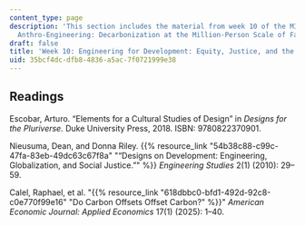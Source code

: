```yaml
---
content_type: page
description: 'This section includes the material from week 10 of the MIT course 21A.S01,
  Anthro-Engineering: Decarbonization at the Million-Person Scale of Fall 2023.'
draft: false
title: 'Week 10: Engineering for Development: Equity, Justice, and the Pluriverse'
uid: 35bcf4dc-dfb8-4836-a5ac-7f0721999e38
---
```

## Readings

Escobar, Arturo. “Elements for a Cultural Studies of Design” in *Designs for the Pluriverse.* Duke University Press, 2018. ISBN: 9780822370901.

Nieusuma, Dean, and Donna Riley. {{% resource_link "54b38c88-c99c-47fa-83eb-49dc63c67f8a" "“Designs on Development: Engineering, Globalization, and Social Justice.”" %}} *Engineering Studies* 2(1) (2010): 29–59.

Calel, Raphael, et al. "{{% resource_link "618dbbc0-bfd1-492d-92c8-c0e770f99e16" "Do Carbon Offsets Offset Carbon?" %}}" *American Economic Journal: Applied Economics* 17(1) (2025): 1–40.